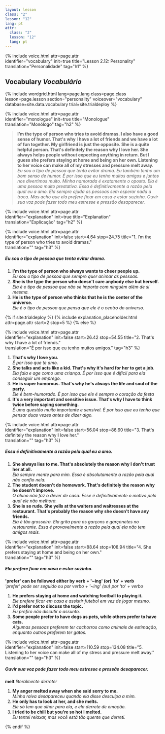 ```yaml
---
layout: lesson
class: "2"
lesson: "12"	
lang: pt
attr:
  class: "2"
  lesson: "12"
  lang: pt
---
```


{%  include voice.html attr=page.attr  
	identifier="vocabulary"  init=true
	title="Lesson 2.12: Personality"        
	translation="Personalidade"
    tag="h1" %}

## Vocabulary   *Vocabulário*

{% include wordgrid.html lang=page.lang
    class=page.class 
    lesson=page.lesson 
    section="personality"
    voiceover="vocabulary"
    database=site.data.vocabulary 
    trial=site.trialdeploy %}

{%  include voice.html attr=page.attr  
	identifier="monologue"  init=true
	title="Monologue"        
	translation="Monólogo"
    tag="h2" %}

> **I’m the type of person who tries to avoid dramas. I also have a good sense of humor. That's why I have a lot of friends and we have a lot of fun together. My girlfriend is just the opposite. She is a quite helpful person. That's definitely the reason why I love her. She always helps people without expecting anything in return. But I guess she prefers staying at home and being on her own. Listening to her voice can make all of my stresses and pressure melt away.**   
*Eu sou o tipo de pessoa que tenta evitar drama. Eu também tenho um bom senso de humor. É por isso que eu tenho muitos amigos e juntos nos divertimos muito. 
Minha namorada é exatamente o oposto. Ela é uma pessoa muito prestativa. Essa é definitivamente a razão pela qual eu a amo. Ela sempre ajuda as pessoas sem esperar nada a troca. Mas acho que ela prefere ficar em casa e estar sozinha. Ouvir sua voz pode fazer todo meu estresse e pressão desaparecer.*     
 
{%  include voice.html attr=page.attr  
	identifier="explanation"  init=true
	title="Explanation"        
	translation="Explicação"
    tag="h2" %} 

{%  include voice.html attr=page.attr  
	identifier="explanation"  init=false start=4.64 stop=24.75
	title="1. I’m the type of person who tries to avoid dramas."        
	translation=""
    tag="h3" %}
##### *Eu sou o tipo de pessoa que tenta evitar drama.*
1. **I’m the type of person who always wants to cheer people up.**  
*Eu sou o tipo de pessoa que sempre quer animar as pessoas.*    
2. **She is the type the person who doesn't care anybody else but herself.**  
*Ela é o tipo de pessoa que não se importa com ninguém além de si mesma.*   
3. **He is the type of person who thinks that he is the center of the universe.**   
*Ele é o tipo de pessoa que pensa que ele é o centro do universo.*    

{% if site.trialdeploy %}
	{% include explanation_placeholder.html  attr=page.attr     start=2 stop=5 %}
	{% else %}

{%  include voice.html attr=page.attr  
	identifier="explanation"  init=false start=26.42 stop=54.55
	title="2. That's why I have a lot of friends."        
	translation="É por isso que eu tenho muitos amigos."
    tag="h3" %}

1. **That's why I love you.**  
*É por isso que te amo.*    
2. **She talks and acts like a kid. That's why it's hard for her to get a job.**  
*Ela fala e age como uma criança. É por isso que é difícil para ela conseguir um emprego.*    
3. **He is super humorous. That's why he's always the life and soul of the party.**  
*Ele é bem-humorado. É por isso que ele é sempre o coração da festa*    
4. **It's a very important and sensitive issue. That's why I have to think twice before saying something.**  
*É uma questão muito importante e sensível. É por isso que eu tenho que pensar duas vezes antes de dizer algo.*    

{%  include voice.html attr=page.attr  
	identifier="explanation"  init=false start=56.04 stop=86.60
	title="3. That's definitely the reason why I love her."        
	translation=""
    tag="h3" %}
##### *Essa é definitivamente a razão pela qual eu a amo.*
1. **She always lies to me. That's absolutely the reason why I don't trust her at all.**  
*Ela sempre mente para mim. Essa é absolutamente a razão pela qual não confio nela.*    
2. **The student doesn't do homework. That's definitely the reason why he doesn't improve.**  
*O aluno não faz o dever de casa. Esse é definitivamente o motivo pelo qual ele não melhora.*    
3. **She is so rude. She yells at the waiters and waitresses at the restaurant. That's probably the reason why she doesn't have any friends.**  
*Ela é tão grosseira. Ela grita para os garçons e garçonetes no restaurante. Essa é provavelmente a razão pela qual ela não tem amigos reais.*   

{%  include voice.html attr=page.attr  
	identifier="explanation"  init=false start=88.64 stop=108.94
	title="4. She prefers staying at home and being on her own."        
	translation=""
    tag="h3" %}
##### *Ela prefere ficar em casa e estar sozinha.*
**'prefer' can be followed either by verb + '~ing' (or) 'to' + verb**     
*'prefer' pode ser seguido ou por verbo + '~ing' (ou) por 'to' + verbo*

1. **He prefers staying at home and watching football to playing it.**  
*Ele prefere ficar em casa e assistir futebol em vez de jogar mesmo.*    
2. **I'd prefer not to discuss the topic.**  
*Eu prefiro não discutir o assunto.*   
3. **Some people prefer to have dogs as pets, while others prefer to have cats.**  
*Algumas pessoas preferem ter cachorros como animais de estimação, enquanto outros preferem ter gatos.*     

{%  include voice.html attr=page.attr  
	identifier="explanation"  init=false start=110.59 stop=134.08
	title="5. Listening to her voice can make all of my stress and pressure melt away."        
	translation=""
    tag="h3" %}
##### *Ouvir sua voz pode fazer todo meu estresse e pressão desaparecer.*
**melt**     *literalmente derreter*

1. **My anger melted away when she said sorry to me.**  
*Minha raiva desapareceu quando ela disse desculpa a mim.*    
2. **He only has to look at her, and she melts.**  
*Ele só tem que olhar para ela, e ela derrete de emoção.*    
3. **I tried to be chill but you're so hot I melted.**  
*Eu tentei relaxar, mas você está tão quente que derreti.*   

{% endif %}





